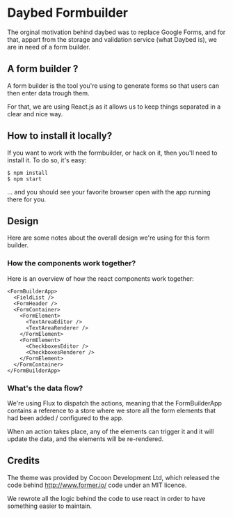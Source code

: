 # Daybed Formbuilder

The orginal motivation behind daybed was to replace Google Forms, and for
that, appart from the storage and validation service (what Daybed is), we
are in need of a form builder.

## A form builder ?

A form builder is the tool you're using to generate forms so that users can
then enter data trough them.

For that, we are using React.js as it allows us to keep things separated in
a clear and nice way.

## How to install it locally?

If you want to work with the formbuilder, or hack on it, then you'll need to
install it. To do so, it's easy:

    $ npm install
    $ npm start

… and you should see your favorite browser open with the app running there for
you.


## Design

Here are some notes about the overall design we're using for this form builder.

### How the components work together?

Here is an overview of how the react components work together:

    <FormBuilderApp>
      <FieldList />
      <FormHeader />
      <FormContainer>
        <FormElement>
          <TextAreaEditor />
          <TextAreaRenderer />
        </FormElement>
        <FormElement>
          <CheckboxesEditor />
          <CheckboxesRenderer />
        </FormElement>
      </FormContainer>
    </FormBuilderApp>

### What's the data flow?

We're using Flux to dispatch the actions, meaning that the FormBuilderApp
contains a reference to a store where we store all the form elements that
had been added / configured to the app.

When an action takes place, any of the elements can trigger it and it will
update the data, and the elements will be re-rendered.

## Credits

The theme was provided by Cocoon Development Ltd, which released the code
behind http://www.former.io/ code under an MIT licence.

We rewrote all the logic behind the code to use react in order to have
something easier to maintain.
